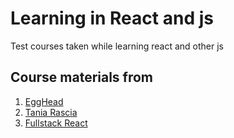 # Learning in React and js
Test courses taken while learning react and other js

## Course materials from
1. [EggHead](http://egghead.io)
2. [Tania Rascia](https://www.taniarascia.com/)
3. [Fullstack React](https://www.fullstackreact.com/)

